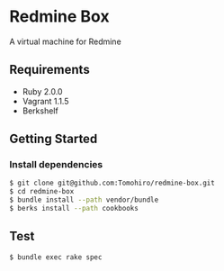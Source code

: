 Redmine Box
================================================================================

A virtual machine for Redmine


Requirements
--------------------------------------------------------------------------------

- Ruby 2.0.0
- Vagrant 1.1.5
- Berkshelf


Getting Started
--------------------------------------------------------------------------------

### Install dependencies

```sh
$ git clone git@github.com:Tomohiro/redmine-box.git
$ cd redmine-box
$ bundle install --path vendor/bundle
$ berks install --path cookbooks
```


Test
--------------------------------------------------------------------------------

```sh
$ bundle exec rake spec
```
